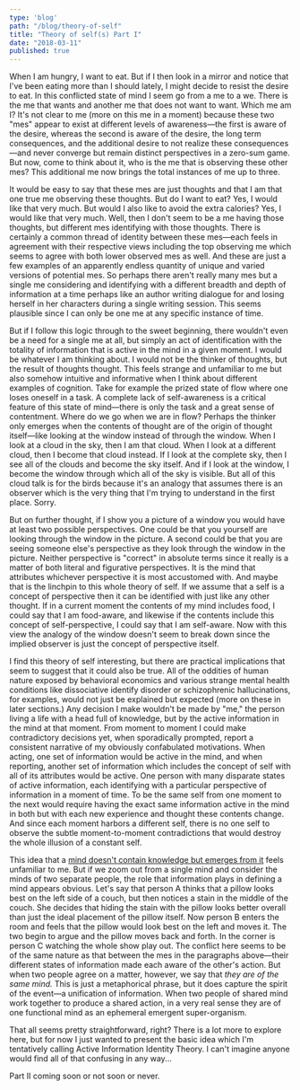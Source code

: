 ```yaml
---
type: 'blog'
path: "/blog/theory-of-self"
title: "Theory of self(s) Part I"
date: "2018-03-11"
published: true
---
```

When I am hungry, I want to eat. But if I then look in a mirror and notice that I've been eating more than I should lately, I might decide to resist the desire to eat. In this conflicted state of mind I seem go from a me to a we. There is the me that wants and another me that does not want to want. Which me am I? It's not clear to me (more on this me in a moment) because these two "mes" appear to exist at different levels of awareness—the first is aware of the desire, whereas the second is aware of the desire, the long term consequences, and the additional desire to not realize these consequences—and never converge but remain distinct perspectives in a zero-sum game. But now, come to think about it, who is the me that is observing these other mes? This additional me now brings the total instances of me up to three.

It would be easy to say that these mes are just thoughts and that I am that one true me observing these thoughts. But do I want to eat? Yes, I would like that very much. But would I also like to avoid the extra calories? Yes, I would like that very much. Well, then I don't seem to be a me having those thoughts, but different mes identifying with those thoughts. There is certainly a common thread of identity between these mes—each feels in agreement with their respective views including the top observing me which seems to agree with both lower observed mes as well. And these are just a few examples of an apparently endless quantity of unique and varied versions of potential mes. So perhaps there aren't really many mes but a single me considering and identifying with a different breadth and depth of information at a time perhaps like an author writing dialogue for and losing herself in her characters during a single writing session. This seems plausible since I can only be one me at any specific instance of time.

But if I follow this logic through to the sweet beginning, there wouldn't even be a need for a single me at all, but simply an act of identification with the totality of information that is active in the mind in a given moment. I would be whatever I am thinking about. I would not be the thinker of thoughts, but the result of thoughts thought. This feels strange and unfamiliar to me but also somehow intuitive and informative when I think about different examples of cognition. Take for example the prized state of flow where one loses oneself in a task. A complete lack of self-awareness is a critical feature of this state of mind—there is only the task and a great sense of contentment. Where do we go when we are in flow? Perhaps the thinker only emerges when the contents of thought are of the origin of thought itself—like looking at the window instead of through the window. When I look at a cloud in the sky, then I am that cloud. When I look at a different cloud, then I become that cloud instead. If I look at the complete sky, then I see all of the clouds and become the sky itself. And if I look at the window, I become the window through which all of the sky is visible. But all of this cloud talk is for the birds because it's an analogy that assumes there is an observer which is the very thing that I'm trying to understand in the first place. Sorry.

But on further thought, if I show you a picture of a window you would have at least two possible perspectives. One could be that you yourself are looking through the window in the picture. A second could be that you are seeing someone else's perspective as they look through the window in the picture. Neither perspective is "correct" in absolute terms since it really is a matter of both literal and figurative perspectives. It is the mind that attributes whichever perspective it is most accustomed with. And maybe that is the linchpin to this whole theory of self. If we assume that a self is a concept of perspective then it can be identified with just like any other thought. If in a current moment the contents of my mind includes food, I could say that I am food-aware, and likewise if the contents include this concept of self-perspective, I could say that I am self-aware. Now with this view the analogy of the window doesn't seem to break down since the implied observer is just the concept of perspective itself.

I find this theory of self interesting, but there are practical implications that seem to suggest that it could also be true. All of the oddities of human nature exposed by behavioral economics and various strange mental health conditions like dissociative identify disorder or schizophrenic hallucinations, for examples, would not just be explained but expected (more on these in later sections.) Any decision I make wouldn't be made by "me," the person living a life with a head full of knowledge, but by the active information in the mind at that moment. From moment to moment I could make contradictory decisions yet, when sporadically prompted, report a consistent narrative of my obviously confabulated motivations. When acting, one set of information would be active in the mind, and when reporting, another set of information which includes the concept of self with all of its attributes would be active. One person with many disparate states of active information, each identifying with a particular perspective of information in a moment of time. To be the same self from one moment to the next would require having the exact same information active in the mind in both but with each new experience and thought these contents change. And since each moment harbors a different self, there is no one self to observe the subtle moment-to-moment contradictions that would destroy the whole illusion of a constant self.

This idea that a [mind doesn't contain knowledge but emerges from it](https://www.joshuaheiland.com/thoughts/mind-from-knowledge) feels unfamiliar to me. But if we zoom out from a single mind and consider the minds of two separate people, the role that information plays in defining a mind appears obvious. Let's say that person A thinks that a pillow looks best on the left side of a couch, but then notices a stain in the middle of the couch. She decides that hiding the stain with the pillow looks better overall than just the ideal placement of the pillow itself. Now person B enters the room and feels that the pillow would look best on the left and moves it. The two begin to argue and the pillow moves back and forth. In the corner is person C watching the whole show play out. The conflict here seems to be of the same nature as that between the mes in the paragraphs above—their different states of information made each aware of the other's action. But when two people agree on a matter, however, we say that *they are of the same mind.* This is just a metaphorical phrase, but it does capture the spirit of the event—a unification of information. When two people of shared mind work together to produce a shared action, in a very real sense they are of one functional mind as an ephemeral emergent super-organism. 

That all seems pretty straightforward, right? There is a lot more to explore here, but for now I just wanted to present the basic idea which I'm tentatively calling Active Information Identity Theory. I can't imagine anyone would find all of that confusing in any way...

Part II coming soon or not soon or never.
